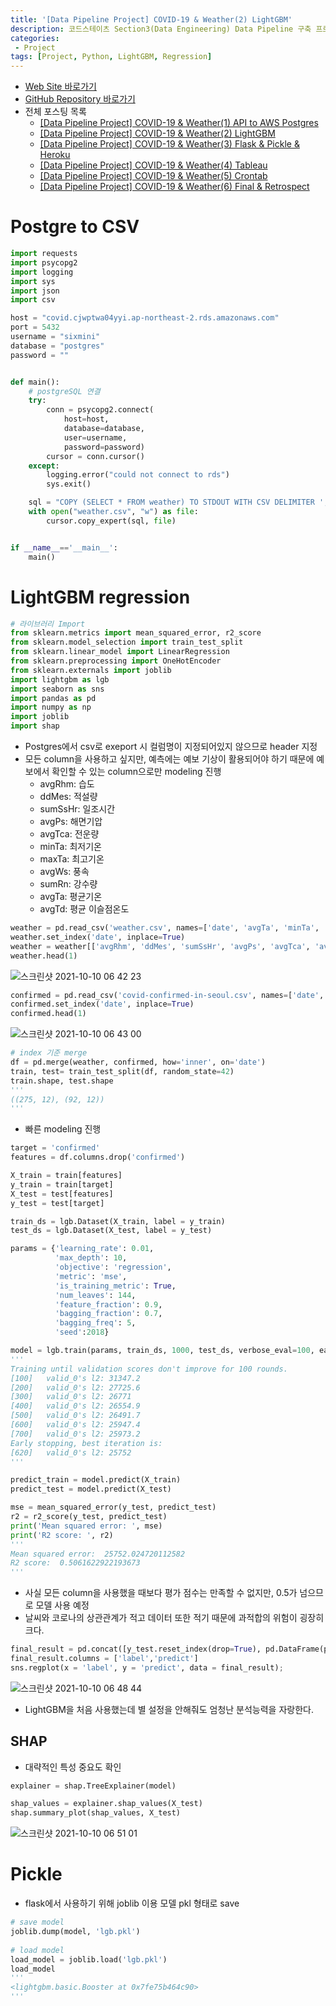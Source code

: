 ```yaml
---
title: '[Data Pipeline Project] COVID-19 & Weather(2) LightGBM'
description: 코드스테이츠 Section3(Data Engineering) Data Pipeline 구축 프로젝트 LightGBM 회귀 예측 모델링
categories:
 - Project
tags: [Project, Python, LightGBM, Regression]
---
```


- [Web Site 바로가기](https://cother.herokuapp.com/)
- [GitHub Repository 바로가기](https://github.com/6mini/CO-THER-19)
- 전체 포스팅 목록
    - [[Data Pipeline Project] COVID-19 & Weather(1) API to AWS Postgres](https://6mini.github.io/project/2021/10/06/Cother/)
    - [[Data Pipeline Project] COVID-19 & Weather(2) LightGBM](https://6mini.github.io/project/2021/10/07/Cother2/)
    - [[Data Pipeline Project] COVID-19 & Weather(3) Flask & Pickle & Heroku](https://6mini.github.io/project/2021/10/08/Cother3/)
    - [[Data Pipeline Project] COVID-19 & Weather(4) Tableau](https://6mini.github.io/project/2021/10/09/Cother4/)
    - [[Data Pipeline Project] COVID-19 & Weather(5) Crontab](https://6mini.github.io/project/2021/10/10/Cother5/)
    - [[Data Pipeline Project] COVID-19 & Weather(6) Final & Retrospect](https://6mini.github.io/project/2021/10/11/Cother6/)
    
# Postgre to CSV

```py
import requests
import psycopg2
import logging
import sys
import json
import csv

host = "covid.cjwptwa04yyi.ap-northeast-2.rds.amazonaws.com"
port = 5432
username = "sixmini"
database = "postgres"
password = ""


def main():
    # postgreSQL 연결
    try:
        conn = psycopg2.connect(
            host=host,
            database=database,
            user=username,
            password=password)
        cursor = conn.cursor()
    except:
        logging.error("could not connect to rds")
        sys.exit()

    sql = "COPY (SELECT * FROM weather) TO STDOUT WITH CSV DELIMITER ','"
    with open("weather.csv", "w") as file:
        cursor.copy_expert(sql, file)


if __name__=='__main__':
    main()

```

# LightGBM regression

```py
# 라이브러리 Import
from sklearn.metrics import mean_squared_error, r2_score
from sklearn.model_selection import train_test_split
from sklearn.linear_model import LinearRegression
from sklearn.preprocessing import OneHotEncoder
from sklearn.externals import joblib
import lightgbm as lgb
import seaborn as sns
import pandas as pd
import numpy as np
import joblib
import shap
```

- Postgres에서 csv로 exeport 시 컬럼명이 지정되어있지 않으므로 header 지정
- 모든 column을 사용하고 싶지만, 예측에는 예보 기상이 활용되어야 하기 때문에 예보에서 확인할 수 있는 column으로만 modeling 진행
    - avgRhm: 습도
    - ddMes: 적설량
    - sumSsHr: 일조시간
    - avgPs: 해면기압
    - avgTca: 전운량
    - minTa: 최저기온
    - maxTa: 최고기온
    - avgWs: 풍속
    - sumRn: 강수량
    - avgTa: 평균기온
    - avgTd: 평균 이슬점온도


```py
weather = pd.read_csv('weather.csv', names=['date', 'avgTa', 'minTa', 'minTaHrmt', 'maxTa', 'maxTaHrmt', 'mi10MaxRn', 'mi10MaxRnHrmt', 'hr1MaxRn', 'hr1MaxRnHrmt', 'sumRnDur', 'sumRn', 'maxInsWs', 'maxInsWsWd', 'maxInsWsHrmt', 'maxWs', 'maxWsWd', 'maxWsHrmt', 'avgWs', 'hr24SumRws', 'maxWd', 'avgTd', 'minRhm', 'minRhmHrmt', 'avgRhm', 'avgPv', 'avgPa', 'maxPs', 'maxPsHrmt', 'minPs', 'minPsHrmt', 'avgPs', 'ssDur', 'sumSsHr', 'hr1MaxIcsrHrmt', 'hr1MaxIcsr', 'sumGsr', 'ddMefs', 'ddMefsHrmt', 'ddMes', 'ddMesHrmt', 'sumDpthFhsc', 'avgTca', 'avgLmac', 'avgTs', 'minTg', 'avgCm5Te', 'avgCm10Te', 'avgCm20Te', 'avgCm30Te', 'avgM05Te', 'avgM10Te', 'avgM15Te', 'avgM30Te', 'avgM50Te', 'sumLrgEv', 'sumSmlEv', 'n99Rn', 'iscs', 'sumFogDur'])
weather.set_index('date', inplace=True)
weather = weather[['avgRhm', 'ddMes', 'sumSsHr', 'avgPs', 'avgTca', 'avgTd', 'minTa', 'maxTa', 'avgWs', 'sumRn', 'avgTa']]
weather.head(1)
```

![스크린샷 2021-10-10 06 42 23](https://user-images.githubusercontent.com/79494088/136674383-6e3192bb-af63-4e35-8367-41368415be80.png)

```py
confirmed = pd.read_csv('covid-confirmed-in-seoul.csv', names=['date', 'confirmed'])
confirmed.set_index('date', inplace=True)
confirmed.head(1)
```

![스크린샷 2021-10-10 06 43 00](https://user-images.githubusercontent.com/79494088/136674398-c2527dd2-9434-4cbc-b05a-197abe04085c.png)

```py
# index 기준 merge
df = pd.merge(weather, confirmed, how='inner', on='date')
train, test= train_test_split(df, random_state=42)
train.shape, test.shape
'''
((275, 12), (92, 12))
'''
```

- 빠른 modeling 진행

```py
target = 'confirmed' 
features = df.columns.drop('confirmed')

X_train = train[features]
y_train = train[target]
X_test = test[features]
y_test = test[target]

train_ds = lgb.Dataset(X_train, label = y_train) 
test_ds = lgb.Dataset(X_test, label = y_test)

params = {'learning_rate': 0.01, 
          'max_depth': 10,
          'objective': 'regression', 
          'metric': 'mse', 
          'is_training_metric': True, 
          'num_leaves': 144, 
          'feature_fraction': 0.9, 
          'bagging_fraction': 0.7, 
          'bagging_freq': 5, 
          'seed':2018}

model = lgb.train(params, train_ds, 1000, test_ds, verbose_eval=100, early_stopping_rounds=100)
'''
Training until validation scores don't improve for 100 rounds.
[100]	valid_0's l2: 31347.2
[200]	valid_0's l2: 27725.6
[300]	valid_0's l2: 26771
[400]	valid_0's l2: 26554.9
[500]	valid_0's l2: 26491.7
[600]	valid_0's l2: 25947.4
[700]	valid_0's l2: 25973.2
Early stopping, best iteration is:
[620]	valid_0's l2: 25752
'''
```

```py
predict_train = model.predict(X_train)
predict_test = model.predict(X_test)

mse = mean_squared_error(y_test, predict_test)
r2 = r2_score(y_test, predict_test)
print('Mean squared error: ', mse)
print('R2 score: ', r2)
'''
Mean squared error:  25752.024720112582
R2 score:  0.5061622922193673
'''
```

- 사실 모든 column을 사용했을 때보다 평가 점수는 만족할 수 없지만, 0.5가 넘으므로 모델 사용 예정
- 날씨와 코로나의 상관관계가 적고 데이터 또한 적기 때문에 과적합의 위험이 굉장히 크다.

```py
final_result = pd.concat([y_test.reset_index(drop=True), pd.DataFrame(predict_test)], axis = 1)
final_result.columns = ['label','predict']
sns.regplot(x = 'label', y = 'predict', data = final_result);
```

![스크린샷 2021-10-10 06 48 44](https://user-images.githubusercontent.com/79494088/136674497-4233cd4e-7746-43ee-b0a5-1f6ad38d7fb5.png)

- LightGBM을 처음 사용했는데 별 설정을 안해줘도 엄청난 분석능력을 자랑한다.

## SHAP
- 대략적인 특성 중요도 확인

```py
explainer = shap.TreeExplainer(model)

shap_values = explainer.shap_values(X_test)
shap.summary_plot(shap_values, X_test)
```

![스크린샷 2021-10-10 06 51 01](https://user-images.githubusercontent.com/79494088/136674538-1bdb44c1-aa02-44d5-b131-9a74f0cc683e.png)

# Pickle
- flask에서 사용하기 위해 joblib 이용 모델 pkl 형태로 save

```py
# save model
joblib.dump(model, 'lgb.pkl')
 
# load model
load_model = joblib.load('lgb.pkl')
load_model
'''
<lightgbm.basic.Booster at 0x7fe75b464c90>
'''
```